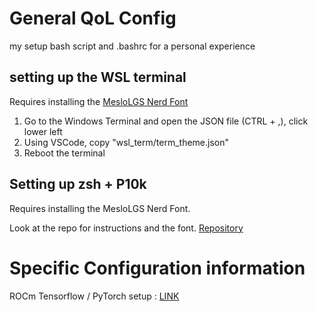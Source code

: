 # General QoL Config
my setup bash script and .bashrc for a personal experience

## setting up the WSL terminal
Requires installing the [MesloLGS Nerd Font](https://github.com/romkatv/powerlevel10k/blob/master/font.md)

1) Go to the Windows Terminal and open the JSON file (CTRL + ,), click lower left
2) Using VSCode, copy "wsl_term/term_theme.json"
3) Reboot the terminal

## Setting up zsh + P10k
Requires installing the MesloLGS Nerd Font. 

Look at the repo for instructions and the font. [Repository](https://github.com/romkatv/powerlevel10k/blob/master/font.md)


# Specific Configuration information
ROCm Tensorflow / PyTorch setup : [LINK](https://github.com/alfinauzikri/ROCm-RX6600XT)
